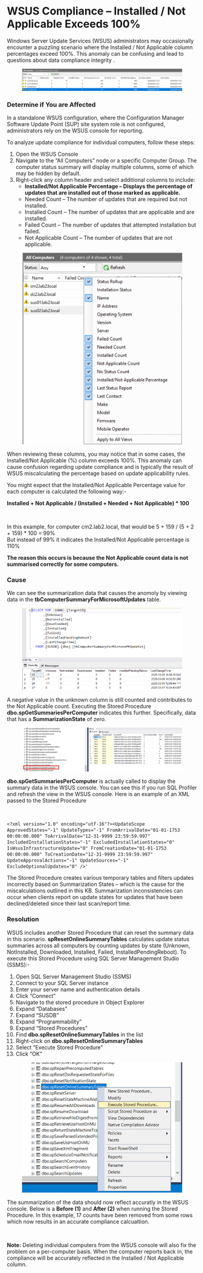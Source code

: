 # WSUS Compliance – Installed / Not Applicable Exceeds 100%

Windows Server Update Services (WSUS) administrators may occasionally encounter a puzzling scenario where the Installed / Not Applicable column percentages exceed 100%. This anomaly can be confusing and lead to questions about data compliance integrity .

<figure><img src="../../.gitbook/assets/https___patchmypc.com_app_uploads_2025_04_wsus_01.png" alt=""><figcaption></figcaption></figure>

### Determine if You are Affected <a href="#h-determine-if-you-are-affected" id="h-determine-if-you-are-affected"></a>

In a standalone WSUS configuration, where the Configuration Manager Software Update Point (SUP) site system role is not configured, administrators rely on the WSUS console for reporting.

To analyze update compliance for individual computers, follow these steps:

1. Open the WSUS Console
2. Navigate to the “All Computers” node or a specific Computer Group. The computer status summary will display multiple columns, some of which may be hidden by default.
3. Right-click any column header and select additional columns to include:
   * **Installed/Not Applicable Percentage – Displays the percentage of updates that are installed out of those marked as applicable.**
   * Needed Count – The number of updates that are required but not installed.
   * Installed Count – The number of updates that are applicable and are installed.
   * Failed Count – The number of updates that attempted installation but failed.
   * Not Applicable Count – The number of updates that are not applicable.

<figure><img src="../../.gitbook/assets/https___patchmypc.com_app_uploads_2025_04_wsus_02.webp" alt=""><figcaption></figcaption></figure>

When reviewing these columns, you may notice that in some cases, the Installed/Not Applicable (%) column exceeds 100%. This anomaly can cause confusion regarding update compliance and is typically the result of WSUS miscalculating the percentage based on update applicability rules.

You might expect that the Installed/Not Applicable Percentage value for each computer is calculated the following way:-

**Installed + Not Applicable / (Installed + Needed + Not Applicable) \* 100**

<figure><img src="../../.gitbook/assets/https___patchmypc.com_app_uploads_2025_04_wsus_03.avif" alt=""><figcaption></figcaption></figure>

In this example, for computer cm2.lab2.local, that would be 5 + 159 / (5 + 2 + 159) \* 100 = 99%\
But instead of 99% it indicates the Installed/Not Applicable percentage is 110%

**The reason this occurs is because the Not Applicable count data is not summarised correctly for some computers.**

### Cause <a href="#h-cause" id="h-cause"></a>

We can see the summarization data that causes the anomoly by viewing data in the **tbComputerSummaryForMicrosoftUpdates** table.

<figure><img src="../../.gitbook/assets/https___patchmypc.com_app_uploads_2025_04_wsus_04.png" alt=""><figcaption></figcaption></figure>

A negative value in the unknown column is still counted and contributes to the Not Applicable count. Executing the Stored Procedure **dbo.spGetSummariesPerComputer** indicates this further. Specifically, data that has a **SummarizationState** of zero.

<figure><img src="../../.gitbook/assets/https___patchmypc.com_app_uploads_2025_04_wsus_05.png" alt=""><figcaption></figcaption></figure>

**dbo.spGetSummariesPerComputer** is actually called to display the summary data in the WSUS console. You can see this if you run SQL Profiler and refresh the view in the WSUS console. Here is an example of an XML passed to the Stored Procedure

<figure><img src="../../.gitbook/assets/https___patchmypc.com_app_uploads_2025_04_wsus_08.avif" alt=""><figcaption></figcaption></figure>

```
<?xml version="1.0" encoding="utf-16"?><UpdateScope ApprovedStates="-1" UpdateTypes="-1" FromArrivalDate="01-01-1753 00:00:00.000" ToArrivalDate="12-31-9999 23:59:59.997" IncludedInstallationStates="-1" ExcludedInstallationStates="0" IsWsusInfrastructureUpdate="0" FromCreationDate="01-01-1753 00:00:00.000" ToCreationDate="12-31-9999 23:59:59.997" UpdateApprovalActions="-1" UpdateSources="-1" ExcludeOptionalUpdates="0" />'
```

The Stored Procedure creates various temporary tables and filters updates incorrectly based on Summarization States – which is the cause for the miscalculations outlined in this KB. Summarization inconsistencies can occur when clients report on update states for updates that have been declined/deleted since their last scan/report time.

### Resolution <a href="#h-resolution" id="h-resolution"></a>

WSUS includes another Stored Procedure that can reset the summary data in this scenario. **spResetOnlineSummaryTables** calculates update status summaries across all computers by counting updates by state (Unknown, NotInstalled, Downloaded, Installed, Failed, InstalledPendingReboot). To execute this Stored Procedure using SQL Server Management Studio (SSMS):-

1. Open SQL Server Management Studio (SSMS)
2. Connect to your SQL Server instance
3. Enter your server name and authentication details
4. Click “Connect”
5. Navigate to the stored procedure in Object Explorer
6. Expand “Databases”
7. Expand “SUSDB”
8. Expand “Programmability”
9. Expand “Stored Procedures”
10. Find **dbo.spResetOnlineSummaryTables** in the list
11. Right-click on **dbo.spResetOnlineSummaryTables**
12. Select “Execute Stored Procedure”
13. Click “OK”

<figure><img src="../../.gitbook/assets/https___patchmypc.com_app_uploads_2025_04_wsus_07.png" alt=""><figcaption></figcaption></figure>

The summarization of the data should now reflect accuratly in the WSUS console. Below is a **Before (1)** and **After (2)** when running the Stored Procedure. In this example, 17 counts have been removed from some rows which now results in an accurate compliance calcualtion.

<figure><img src="../../.gitbook/assets/https___patchmypc.com_app_uploads_2025_04_wsus_06.avif" alt=""><figcaption></figcaption></figure>

**Note:** Deleting individual computers from the WSUS console will also fix the problem on a per-computer basis. When the computer reports back in, the compliance will be accurately reflected in the Installed / Not Applicable column.
